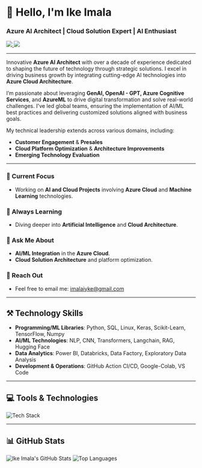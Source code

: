 # 👋 Hello, I'm Ike Imala
### Azure AI Architect | Cloud Solution Expert | AI Enthusiast

<div align="left"> 
  <a href="mailto:imalaiyke@gmail.com" target="_blank">
    <img src="https://img.shields.io/badge/Gmail-D14836?style=for-the-badge&logo=gmail&logoColor=white" target="_blank" />
  </a> 
  <a href="https://www.linkedin.com/in/ike-imala/" target="_blank">
    <img src="https://img.shields.io/badge/LinkedIn-0077B5?style=for-the-badge&logo=linkedin&logoColor=white" target="_blank" />
  </a>
</div>

---

Innovative **Azure AI Architect** with over a decade of experience dedicated to shaping the future of technology through strategic solutions. I excel in driving business growth by integrating cutting-edge AI technologies into **Azure Cloud Architecture**.

I’m passionate about leveraging **GenAI, OpenAI - GPT, Azure Cognitive Services**, and **AzureML** to drive digital transformation and solve real-world challenges. I've led global teams, ensuring the implementation of AI/ML best practices and delivering customized solutions aligned with business goals.

My technical leadership extends across various domains, including:

- **Customer Engagement** & **Presales**
- **Cloud Platform Optimization** & **Architecture Improvements**
- **Emerging Technology Evaluation**

---

### 🔭 Current Focus
- Working on **AI and Cloud Projects** involving **Azure Cloud** and **Machine Learning** technologies.

### 🌱 Always Learning
- Diving deeper into **Artificial Intelligence** and **Cloud Architecture**.

### 💬 Ask Me About
- **AI/ML Integration** in the **Azure Cloud**.
- **Cloud Solution Architecture** and platform optimization.

### 📧 Reach Out
- Feel free to email me: [imalaiyke@gmail.com](mailto:imalaiyke@gmail.com)

---

## ⚒️ Technology Skills
- **Programming/ML Libraries**: Python, SQL, Linux, Keras, Scikit-Learn, TensorFlow, Numpy
- **AI/ML Technologies**: NLP, CNN, Transformers, Langchain, RAG, Hugging Face
- **Data Analytics**: Power BI, Databricks, Data Factory, Exploratory Data Analysis
- **Development & Operations**: GitHub Action CI/CD, Google-Colab, VS Code

---

## 💻 Tools & Technologies
![Tech Stack](https://skillicons.dev/icons?i=python,mysql,github,tensorflow,linux,vscode)

---

## 📊 GitHub Stats
![Ike Imala's GitHub Stats](https://github-readme-stats.vercel.app/api?username=imalaiyke&show_icons=true&theme=radical)
![Top Languages](https://github-readme-stats.vercel.app/api/top-langs/?username=imalaiyke&show_icons=true&theme=radical)

